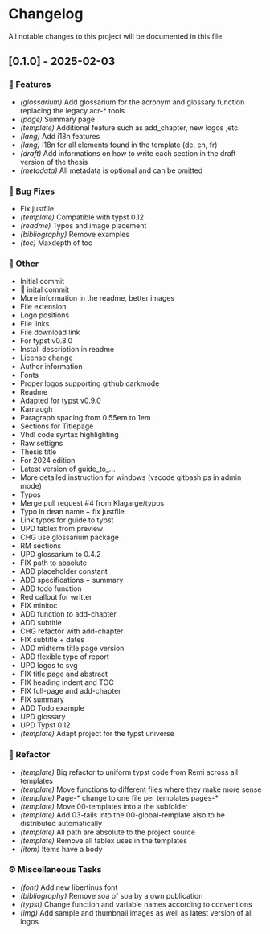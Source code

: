 # Changelog

All notable changes to this project will be documented in this file.

## [0.1.0] - 2025-02-03

### 🚀 Features

- *(glossarium)* Add glossarium for the acronym and glossary function replacing the legacy acr-* tools
- *(page)* Summary page
- *(template)* Additional feature such as add_chapter, new logos ,etc.
- *(lang)* Add i18n features
- *(lang)* I18n for all elements found in the template (de, en, fr)
- *(draft)* Add informations on how to write each section in the draft version of the thesis
- *(metadata)* All metadata is optional and can be omitted

### 🐛 Bug Fixes

- Fix justfile
- *(template)* Compatible with typst 0.12
- *(readme)* Typos and image placement
- *(bibliography)* Remove examples
- *(toc)* Maxdepth of toc

### 💼 Other

- Initial commit
- :tada: inital commit
- More information in the readme, better images
- File extension
- Logo positions
- File links
- File download link
- For typst v0.8.0
- Install description in readme
- License change
- Author information
- Fonts
- Proper logos  supporting github darkmode
- Readme
- Adapted for typst v0.9.0
- Karnaugh
- Paragraph spacing from 0.55em to 1em
- Sections for Titlepage
- Vhdl code syntax highlighting
- Raw settigns
- Thesis title
- For 2024 edition
- Latest version of guide_to_...
- More detailed instruction for windows (vscode gitbash ps in admin mode)
- Typos
- Merge pull request #4 from Klagarge/typos
- Typo in dean name + fix justfile
- Link typos for guide to typst
- UPD tablex from preview
- CHG use glossarium package
- RM sections
- UPD glossarium to 0.4.2
- FIX path to absolute
- ADD placeholder constant
- ADD specifications + summary
- ADD todo function
- Red callout for writter
- FIX minitoc
- ADD function to add-chapter
- ADD subtitle
- CHG refactor with add-chapter
- FIX subtitle + dates
- ADD midterm title page version
- ADD flexible type of report
- UPD logos to svg
- FIX title page and abstract
- FIX heading indent and TOC
- FIX full-page and add-chapter
- FIX summary
- ADD Todo example
- UPD glossary
- UPD Typst 0.12
- *(template)* Adapt project for the typst universe

### 🚜 Refactor

- *(template)* Big refactor to uniform typst code from Remi across all templates
- *(template)* Move functions to different files where they make more sense
- *(template)* Page-* change to one file per templates pages-*
- *(template)* Move 00-templates into a the subfolder
- *(template)* Add 03-tails into the 00-global-template also to be distributed automatically
- *(template)* All path are absolute to the project source
- *(template)* Remove all tablex uses in the templates
- *(item)* Items have a body

### ⚙️ Miscellaneous Tasks

- *(font)* Add new libertinus font
- *(bibliography)* Remove soa of soa by a own publication
- *(typst)* Change function and variable names according to conventions
- *(img)* Add sample and thumbnail images as well as latest version of all logos

<!-- generated by git-cliff -->
